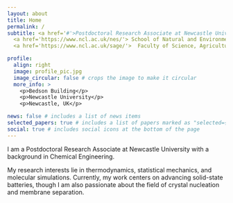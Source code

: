 ```yaml
---
layout: about
title: Home
permalink: /
subtitle: <a href='#'>Postdoctoral Research Associate at Newcastle University</a> <br>
  <a href='https://www.ncl.ac.uk/nes/'> School of Natural and Environmental Sciences</a> <br>
  <a href='https://www.ncl.ac.uk/sage/'>  Faculty of Science, Agriculture and Engineering </a> <br>

profile:
  align: right
  image: profile_pic.jpg
  image_circular: false # crops the image to make it circular
  more_info: >
    <p>Bedson Building</p>
    <p>Newcastle University</p>
    <p>Newcastle, UK</p>

news: false # includes a list of news items
selected_papers: true # includes a list of papers marked as "selected={true}"
social: true # includes social icons at the bottom of the page
---
```


I am a Postdoctoral Research Associate at Newcastle University with a background in Chemical Engineering.

My research interests lie in thermodynamics, statistical mechanics, and molecular simulations. Currently, my work centers on advancing solid-state batteries, though I am also passionate about the field of crystal nucleation and membrane separation.
